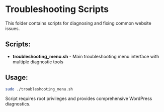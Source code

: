 # Troubleshooting Scripts

This folder contains scripts for diagnosing and fixing common website issues.

## Scripts:

- **troubleshooting_menu.sh** - Main troubleshooting menu interface with multiple diagnostic tools

## Usage:
```bash
sudo ./troubleshooting_menu.sh
```

Script requires root privileges and provides comprehensive WordPress diagnostics.